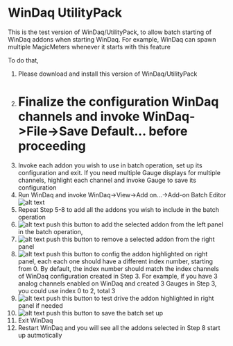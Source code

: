 # WinDaq UtilityPack

This is the test version of WinDaq/UtilityPack, to allow batch starting of WinDaq addons when starting WinDaq. For example, WinDaq can spawn multiple MagicMeters whenever it starts with this feature

To do that, 
1. Please download and install this version of WinDaq/UtilityPack
2. # Finalize the configuration WinDaq channels and invoke WinDaq->File->Save Default... before proceeding
3. Invoke each addon you wish to use in batch operation, set up its configuration and exit. If you need multiple Gauge displays for multiple channels, highlight each channel and invoke Gauge to save its configuration
4. Run WinDaq and invoke WinDaq->View->Add on...->Add-on Batch Editor<br/> 
![alt text](https://www.dataq.com/resources/images/addonbatch.png)
5. Repeat Step 5-8 to add all the addons you wish to include in the batch operation
6. ![alt text](https://www.dataq.com/resources/images/add.BMP) push this button to add the selected addon from the left panel in the batch operation,
7. ![alt text](https://www.dataq.com/resources/images/minus.BMP) push this button to remove a selected addon from the right panel
8. ![alt text](https://www.dataq.com/resources/images/config.bmp) push this button to config the addon highlighted on right panel, each each one should have a different index number, starting from 0. By default, the index number should match the index channels of WinDaq configuration created in Step 3. For example, if you have 3 analog channels enabled on WinDaq and created 3 Gauges in Step 3, you could use index 0 to 2, total 3
9. ![alt text](https://www.dataq.com/resources/images/testdrive.bmp) push this button to test drive the addon highlighted in right panel if needed
10. ![alt text](https://www.dataq.com/resources/images/accept.bmp) push this button to save the batch set up
11. Exit WinDaq
12. Restart WinDaq and you will see all the addons selected in Step 8 start up autmotically

